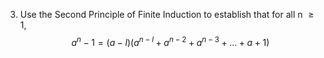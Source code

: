 3. Use the Second Principle of Finite Induction to establish that for all n $\geq{1}$,
$$a^n - 1 = (a - l)(a^{n-l} + a^{n-2} + a^{n-3} + \ldots + a + 1)$$